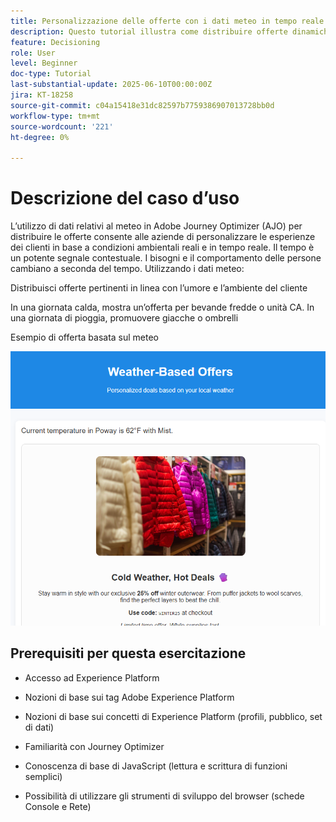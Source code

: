 ```yaml
---
title: Personalizzazione delle offerte con i dati meteo in tempo reale in Adobe Journey Optimizer tramite Web SDK
description: Questo tutorial illustra come distribuire offerte dinamiche e in grado di riconoscere il meteo in Adobe Journey Optimizer utilizzando dati contestuali in tempo reale e l’API Personalization di Adobe Web SDK. Scopri come passare gli attributi del meteo (come temperatura e condizioni) dal sito web a Adobe Experience Platform, mapparli sullo schema dell’evento e utilizzarli nelle regole di decisione e nelle formule di classificazione per personalizzare le offerte al momento del caricamento della pagina. Ideale per gli esperti di marketing e gli sviluppatori che desiderano migliorare le esperienze digitali in un contesto ambientale in tempo reale.
feature: Decisioning
role: User
level: Beginner
doc-type: Tutorial
last-substantial-update: 2025-06-10T00:00:00Z
jira: KT-18258
source-git-commit: c04a15418e31dc82597b7759386907013728bb0d
workflow-type: tm+mt
source-wordcount: '221'
ht-degree: 0%

---
```


# Descrizione del caso d’uso

L’utilizzo di dati relativi al meteo in Adobe Journey Optimizer (AJO) per distribuire le offerte consente alle aziende di personalizzare le esperienze dei clienti in base a condizioni ambientali reali e in tempo reale. Il tempo è un potente segnale contestuale. I bisogni e il comportamento delle persone cambiano a seconda del tempo. Utilizzando i dati meteo:

Distribuisci offerte pertinenti in linea con l’umore e l’ambiente del cliente

In una giornata calda, mostra un’offerta per bevande fredde o unità CA. In una giornata di pioggia, promuovere giacche o ombrelli

Esempio di offerta basata sul meteo


![offerte meteo](assets/offers-use-case.png)



## Prerequisiti per questa esercitazione

* Accesso ad Experience Platform

* Nozioni di base sui tag Adobe Experience Platform

* Nozioni di base sui concetti di Experience Platform (profili, pubblico, set di dati)

* Familiarità con Journey Optimizer

* Conoscenza di base di JavaScript (lettura e scrittura di funzioni semplici)

* Possibilità di utilizzare gli strumenti di sviluppo del browser (schede Console e Rete)
